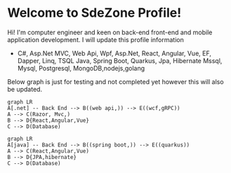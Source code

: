 # Welcome to SdeZone Profile!

Hi! I'm computer engineer and keen on back-end front-end and mobile application development. I will update this profile information 

 - C#, Asp.Net MVC, Web Api, Wpf, Asp.Net, React, Angular, Vue, EF,   
   Dapper, Linq, TSQL Java, Spring Boot, Quarkus, Jpa, Hibernate Mssql, 
   Mysql, Postgresql, MongoDB,nodejs,golang

Below graph is just for testing and not completed yet however this will also be updated.

```mermaid
graph LR
A[.net] -- Back End --> B((web api,)) --> E((wcf,gRPC))
A --> C(Razor, Mvc,)
B --> D{React,Angular,Vue}
C --> D(Database)
```

```mermaid
graph LR
A[java] -- Back End --> B((spring boot,)) --> E((quarkus))
A --> C(React,Angular,Vue)
B --> D{JPA,hibernate}
C --> D(Database)
